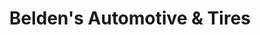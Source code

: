 ---
title: "Belden's Automotive & Tires"
url: /boerne/beldens-automotive-und-tires/
shop: Reifen
---
